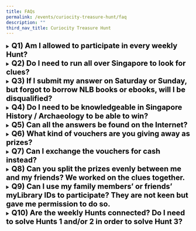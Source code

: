 ```yaml
---
title: FAQs
permalink: /events/curiocity-treasure-hunt/faq
description: ""
third_nav_title: Curiocity Treasure Hunt
---
```

<details>
<summary><span style="font-weight: 700; font-size: 20px; font-style: normal; color:#000000">Q1) Am I allowed to participate in every weekly Hunt?</span></summary>
<br>
<span style="font-weight: 400; font-size: 20px; font-style: normal; color:normal">Yes, we welcome your entries for each and every hunt. However, do note that you are only allowed to submit only ONE answer, which will be tagged to your <a href="https://mobileapp.nlb.gov.sg/get-started-with/mylibrary" target="_blank">myLibrary</a> username.</span>
	
</details>

<details>
<summary><span style="font-weight: 700; font-size: 20px; font-style: normal; color:#000000">Q2) Do I need to run all over Singapore to look for clues?</span></summary>
<br>
<span style="font-weight: 400; font-size: 20px; font-style: normal; color:normal">No. The 3 Hunts for each month will be localised to the specific area. If you wish, you can participate from home, or partner with friends and family members to maximise your chances of winning. But of course, we can only award prizes according to the myLibrary username submitted.</span>
	
</details>

<details>
<summary><span style="font-weight: 700; font-size: 20px; font-style: normal; color:#000000">Q3) If I submit my answer on Saturday or Sunday, but forgot to borrow NLB books or ebooks, will I be disqualified?</span></summary>
<br>
<span style="font-weight: 400; font-size: 20px; font-style: normal; color:normal">Yes. Rightfully, you need to borrow 4 books to qualify for the email clues sent to all registered participants. Even if you have somehow secured a clue from a friend or from the Internet, you will still need to borrow 4 NLB books or ebooks in order to be eligible as a winner. </span>
	
</details>

<details>
<summary><span style="font-weight: 700; font-size: 20px; font-style: normal; color:#000000">Q4) Do I need to be knowledgeable in Singapore History / Archaeology to be able to win?</span></summary>
<br>
<span style="font-weight: 400; font-size: 20px; font-style: normal; color:normal">No. While possessing such knowledge may be advantageous in some cases, we have designed the weekly Hunts to be played by anyone aged 13 and above. (You did study Singapore History back in your school days, didn’t you?)</span>
	
</details>

<details>
<summary><span style="font-weight: 700; font-size: 20px; font-style: normal; color:#000000">Q5) Can all the answers be found on the Internet?</span></summary>
<br>
<span style="font-weight: 400; font-size: 20px; font-style: normal; color:normal">No. Otherwise, it wouldn’t be much of a challenge, would it? Some clues may require you to explore the designated locations to solve them.</span>
	
</details>

<details>
<summary><span style="font-weight: 700; font-size: 20px; font-style: normal; color:#000000">Q6) What kind of vouchers are you giving away as prizes?</span></summary>
<br>
<span style="font-weight: 400; font-size: 20px; font-style: normal; color:normal">Shopping and Book vouchers.</span>
	
</details>

<details>
<summary><span style="font-weight: 700; font-size: 20px; font-style: normal; color:#000000">Q7) Can I exchange the vouchers for cash instead?</span></summary>
<br>
<span style="font-weight: 400; font-size: 20px; font-style: normal; color:normal">Sorry, but that would not be possible. </span>
	
</details>

<details>
<summary><span style="font-weight: 700; font-size: 20px; font-style: normal; color:#000000">Q8) Can you split the prizes evenly between me and my friends? We worked on the clues together.</span></summary>
<br>
<span style="font-weight: 400; font-size: 20px; font-style: normal; color:normal">No. We can only issue the prizes (vouchers) to the winners for each week, based on their myLibrary usernames.</span>
	
</details>

<details>
<summary><span style="font-weight: 700; font-size: 20px; font-style: normal; color:#000000">Q9) Can I use my family members’ or friends’ myLibrary IDs to participate? They are not keen but gave me permission to do so. </span></summary>
<br>
<span style="font-weight: 400; font-size: 20px; font-style: normal; color:normal">Sorry, but you should only use your own myLibrary username. You may wish to encourage them to participate using their own myLibrary usernames instead.</span>
	
</details>

<details>
<summary><span style="font-weight: 700; font-size: 20px; font-style: normal; color:#000000">Q10) Are the weekly Hunts connected? Do I need to solve Hunts 1 and/or 2  in order to solve Hunt 3?</span></summary>
<br>
<span style="font-weight: 400; font-size: 20px; font-style: normal; color:normal">No, each weekly Hunt is standalone, and is not connected to other Hunts.</span>
	
</details>